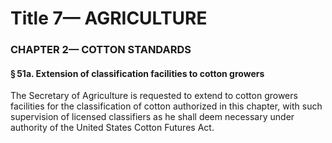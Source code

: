 
# Title 7— AGRICULTURE
### CHAPTER 2— COTTON STANDARDS
#### § 51a. Extension of classification facilities to cotton growers

The Secretary of Agriculture is requested to extend to cotton growers facilities for the classification of cotton authorized in this chapter, with such supervision of licensed classifiers as he shall deem necessary under authority of the United States Cotton Futures Act.
